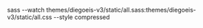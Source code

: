sass --watch themes/diegoeis-v3/static/all.sass:themes/diegoeis-v3/static/all.css --style compressed
